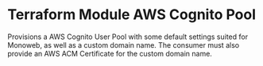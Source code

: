 # Terraform Module AWS Cognito Pool

Provisions a AWS Cognito User Pool with some default settings suited for Monoweb, as well as a custom domain name. The
consumer must also provide an AWS ACM Certificate for the custom domain name.
